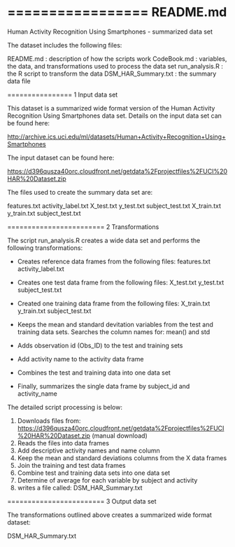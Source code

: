 =================
README.md
================

Human Activity Recognition Using Smartphones - summarized data set


The dataset includes the following files:

README.md           : description of how the scripts work
CodeBook.md         : variables, the data, and transformations used to process the data set
run_analysis.R      : the R script to transform the data
DSM_HAR_Summary.txt : the summary data file

================
1 Input data set

This dataset is a summarized wide format version of the Human Activity Recognition Using Smartphones data set. 
Details on the input data set can be found here:

   http://archive.ics.uci.edu/ml/datasets/Human+Activity+Recognition+Using+Smartphones

The input dataset can be found here:

   https://d396qusza40orc.cloudfront.net/getdata%2Fprojectfiles%2FUCI%20HAR%20Dataset.zip

The files used to create the summary data set are:

features.txt
activity_label.txt
X_test.txt
y_test.txt
subject_test.txt
X_train.txt
y_train.txt
subject_test.txt


========================
2 Transformations

The script run_analysis.R creates a wide data set and performs the following transformations:

- Creates reference data frames from the following files:
features.txt
activity_label.txt

- Creates one test data frame from the following files:
X_test.txt
y_test.txt
subject_test.txt

- Created one training data frame from the following files:
X_train.txt
y_train.txt
subject_test.txt

- Keeps the mean and standard devitation variables from the test and training data sets. 
Searches the column names for: mean() and std

- Adds observation id (Obs_ID) to the test and training sets

- Add activity name to the activity data frame

- Combines the test and training data into one data set

- Finally, summarizes the single data frame by subject_id and activity_name


The detailed script processing is below:

1. Downloads files from: https://d396qusza40orc.cloudfront.net/getdata%2Fprojectfiles%2FUCI%20HAR%20Dataset.zip (manual download)
2. Reads the files into data frames
3. Add descriptive activity names and name column
4. Keep the mean and standard deviations columns from the X data frames
5. Join the training and test data frames
6. Combine test and training data sets into one data set
7. Determine of average for each variable by subject and activity
8. writes a file called: DSM_HAR_Summary.txt

========================
3 Output data set

The transformations outlined above creates a summarized wide format dataset:

   DSM_HAR_Summary.txt
